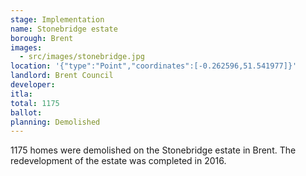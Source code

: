 ```yaml
---
stage: Implementation 
name: Stonebridge estate 
borough: Brent 
images:
  - src/images/stonebridge.jpg
location: '{"type":"Point","coordinates":[-0.262596,51.541977]}'
landlord: Brent Council
developer:
itla:
total: 1175
ballot:
planning: Demolished
---
```

1175 homes were demolished on the Stonebridge estate in Brent.
The redevelopment of the estate was completed in 2016.
